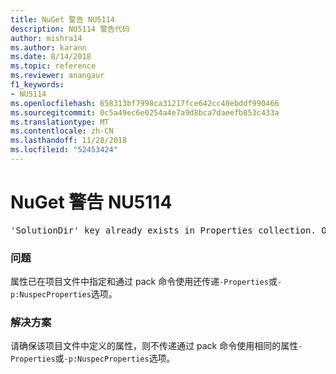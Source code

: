 ```yaml
---
title: NuGet 警告 NU5114
description: NU5114 警告代码
author: mishra14
ms.author: karann
ms.date: 8/14/2018
ms.topic: reference
ms.reviewer: anangaur
f1_keywords:
- NU5114
ms.openlocfilehash: 658313bf7998ca31217fce642cc40ebddf990466
ms.sourcegitcommit: 0c5a49ec6e0254a4e7a9d8bca7daeefb853c433a
ms.translationtype: MT
ms.contentlocale: zh-CN
ms.lasthandoff: 11/28/2018
ms.locfileid: "52453424"
---
```

# <a name="nuget-warning-nu5114"></a>NuGet 警告 NU5114
<pre>'SolutionDir' key already exists in Properties collection. Overriding value.</pre>

### <a name="issue"></a>问题

属性已在项目文件中指定和通过 pack 命令使用还传递`-Properties`或`-p:NuspecProperties`选项。 


### <a name="solution"></a>解决方案

请确保该项目文件中定义的属性，则不传递通过 pack 命令使用相同的属性`-Properties`或`-p:NuspecProperties`选项。 

